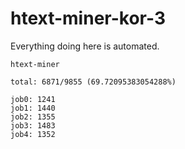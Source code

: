 # htext-miner-kor-3

Everything doing here is automated.

```
htext-miner

total: 6871/9855 (69.72095383054288%)

job0: 1241
job1: 1440
job2: 1355
job3: 1483
job4: 1352
```